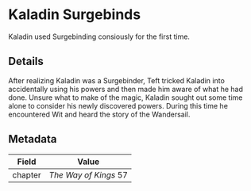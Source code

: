 # Kaladin Surgebinds
Kaladin used Surgebinding consiously for the first time.

## Details
After realizing Kaladin was a Surgebinder, Teft tricked Kaladin into accidentally using his powers and then made him aware of what he had done. Unsure what to make of the magic, Kaladin sought out some time alone to consider his newly discovered powers. During this time he encountered Wit and heard the story of the Wandersail.

## Metadata
| Field | Value |
| ----- | ----- |
| chapter | *The Way of Kings* 57 |
